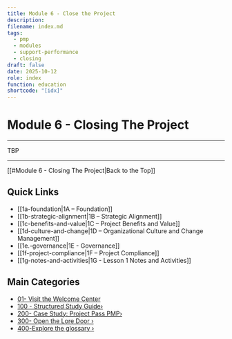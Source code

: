 ```yaml
---
title: Module 6 - Close the Project
description:
filename: index.md
tags:
  - pmp
  - modules
  - support-performance
  - closing
draft: false
date: 2025-10-12
role: index
function: education
shortcode: "[idx]"
---
```


# Module 6 - Closing The Project

---

TBP

---
[[#Module 6 - Closing The Project|Back to the Top]]
## Quick Links
- [[1a-foundation|1A – Foundation]]
- [[1b-strategic-alignment|1B – Strategic Alignment]]
- [[1c-benefits-and-value|1C – Project Benefits and Value]]
- [[1d-culture-and-change|1D – Organizational Culture and Change Management]]
- [[1e.-governance|1E - Governance]]
- [[1f-project-compliance|1F – Project Compliance]]
- [[1g-notes-and-activities|1G - Lesson 1 Notes and Activities]]

## Main Categories
- [01- Visit the Welcome Center](01-welcome/index)
- [100 - Structured Study Guide›](10-structured/index.md)
- [200- Case Study: Project Pass PMP›](20-case-study/10-artifacts/index.md)
- [300- Open the Lore Door ›](30-the-lore-door/index.md)
- [400-Explore the glossary ›](40-glossary.md)
